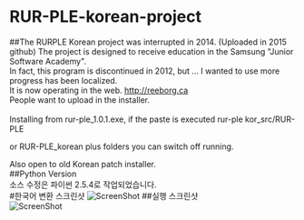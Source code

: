 # RUR-PLE-korean-project
##The RURPLE Korean project was interrupted in 2014. (Uploaded in 2015 github)
The project is designed to receive education in the Samsung "Junior Software Academy". <br/>
In fact, this program is discontinued in 2012, but ... I wanted to use more progress has been localized.<br/>
It is now operating in the web. http://reeborg.ca <br/>
People want to upload in the installer.<br/>
<br/>
Installing from rur-ple_1.0.1.exe, if the paste is executed rur-ple kor_src/RUR-PLE <br/>

or RUR-PLE_korean plus folders you can switch off running.<br/>

Also open to old Korean patch installer.<br/>
##Python Version<br/>
소스 수정은 파이썬 2.5.4로 작업되었습니다.<br/>
#한국어 변환 스크린샷
![ScreenShot](https://github.com/minwook-shin/RUR-PLE-korean-project/blob/master/%ED%95%9C%EA%B5%AD%EC%96%B4.JPG)
##실행 스크린샷<br/>
![ScreenShot](https://github.com/minwook-shin/RUR-PLE-korean-project/blob/master/%EC%A0%81%EC%9A%A9%EC%8A%A4%ED%81%AC%EB%A6%B0%EC%83%B7.JPG)
